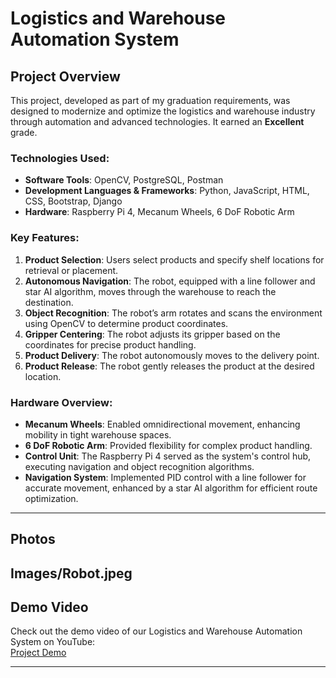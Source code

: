 # Logistics and Warehouse Automation System 

## Project Overview

This project, developed as part of my graduation requirements, was designed to modernize and optimize the logistics and warehouse industry through automation and advanced technologies. It earned an **Excellent** grade.

### Technologies Used:
- **Software Tools**: OpenCV, PostgreSQL, Postman
- **Development Languages & Frameworks**: Python, JavaScript, HTML, CSS, Bootstrap, Django
- **Hardware**: Raspberry Pi 4, Mecanum Wheels, 6 DoF Robotic Arm

### Key Features:

1. **Product Selection**: Users select products and specify shelf locations for retrieval or placement.
2. **Autonomous Navigation**: The robot, equipped with a line follower and star AI algorithm, moves through the warehouse to reach the destination.
3. **Object Recognition**: The robot’s arm rotates and scans the environment using OpenCV to determine product coordinates.
4. **Gripper Centering**: The robot adjusts its gripper based on the coordinates for precise product handling.
5. **Product Delivery**: The robot autonomously moves to the delivery point.
6. **Product Release**: The robot gently releases the product at the desired location.

### Hardware Overview:

- **Mecanum Wheels**: Enabled omnidirectional movement, enhancing mobility in tight warehouse spaces.
- **6 DoF Robotic Arm**: Provided flexibility for complex product handling.
- **Control Unit**: The Raspberry Pi 4 served as the system's control hub, executing navigation and object recognition algorithms.
- **Navigation System**: Implemented PID control with a line follower for accurate movement, enhanced by a star AI algorithm for efficient route optimization.

---

## Photos
Images/Robot.jpeg
---

## Demo Video

Check out the demo video of our Logistics and Warehouse Automation System on YouTube:  
[Project Demo](https://youtu.be/rn0h6OKFDIg?si=p920vsHWhEDFhPXL)

---
